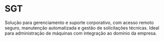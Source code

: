 # SGT
Solução para gerenciamento e suporte corporativo, com acesso remoto seguro, manutenção automatizada e gestão de solicitações técnicas. Ideal para administração de máquinas com integração ao domínio da empresa.
